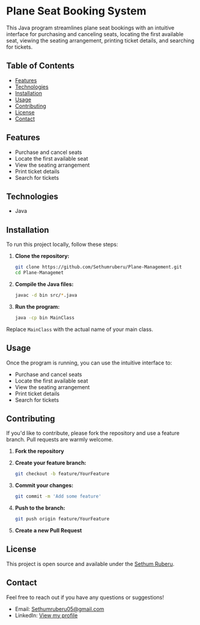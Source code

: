 # Plane Seat Booking System

This Java program streamlines plane seat bookings with an intuitive interface for purchasing and canceling seats, locating the first available seat, viewing the seating arrangement, printing ticket details, and searching for tickets.

## Table of Contents

- [Features](#features)
- [Technologies](#technologies)
- [Installation](#installation)
- [Usage](#usage)
- [Contributing](#contributing)
- [License](#license)
- [Contact](#contact)

## Features

- Purchase and cancel seats
- Locate the first available seat
- View the seating arrangement
- Print ticket details
- Search for tickets

## Technologies

- Java

## Installation

To run this project locally, follow these steps:

1. **Clone the repository:**

    ```sh
    git clone https://github.com/Sethumruberu/Plane-Management.git
    cd Plane-Managemet
    ```

2. **Compile the Java files:**

    ```sh
    javac -d bin src/*.java
    ```

3. **Run the program:**

    ```sh
    java -cp bin MainClass
    ```

Replace `MainClass` with the actual name of your main class.

## Usage

Once the program is running, you can use the intuitive interface to:

- Purchase and cancel seats
- Locate the first available seat
- View the seating arrangement
- Print ticket details
- Search for tickets

## Contributing

If you'd like to contribute, please fork the repository and use a feature branch. Pull requests are warmly welcome.

1. **Fork the repository**
2. **Create your feature branch:**

    ```sh
    git checkout -b feature/YourFeature
    ```

3. **Commit your changes:**

    ```sh
    git commit -m 'Add some feature'
    ```

4. **Push to the branch:**

    ```sh
    git push origin feature/YourFeature
    ```

5. **Create a new Pull Request**

## License

This project is open source and available under the [Sethum Ruberu](https://www.linkedin.com/in/sethum-ruberu-90a369293/).

## Contact

Feel free to reach out if you have any questions or suggestions!

- Email: Sethumruberu05@gmail.com
- LinkedIn: [View my profile](https://www.linkedin.com/in/sethum-ruberu-90a369293/)

